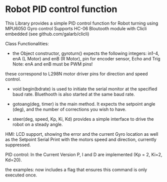 # Robot PID control function

This Library provides a simple PID control function for Robot turning 
using MPU6050 Gyro control
Supports HC-06 Bloutooth module with Clicli embedded (see github.com/galarb/clicli)

Class Functionalities:
- the Object constructor, gyroturn() expects the following integers: in1-4, enA (L Motor) and enB (R Motor), pin for encoder sensor, Echo and Trig
Note: enA and enB must be PWM pins!

these correspond to L298N motor driver pins for direction and speed control.

- void begin(bdrate) is used to initiate the serial monitor at the specified baud rate.
Bluethooth is also started at the same baud rate.

- gotoang(deg, timer) is the main method. It expects the setpoint angle (deg), and the number of corrections you wish to have.
- steer(deg, speed, Kp, Ki, Kd) provides a simple interface to drive the robot on a steady angle.


HMI:
LCD support, showing the error and the current Gyro location as well as the Setpoint
Serial Print with the motors speed and direction, currently suppressed.

PID control:
In the Current Version P, I and D are implemented (Kp = 2, Ki=2, Kd=20).

the examples:
now includes a flag that ensures this command is only executed once.
